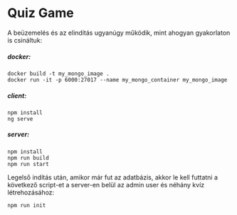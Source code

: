 # Quiz Game
A beüzemelés és az elindítás ugyanúgy működik, mint ahogyan gyakorlaton is csináltuk:

##### docker:
	docker build -t my_mongo_image .
	docker run -it -p 6000:27017 --name my_mongo_container my_mongo_image

##### client:
	npm install
	ng serve

##### server:
	npm install
	npm run build
	npm run start

Legelső indítás után, amikor már fut az adatbázis, akkor le kell futtatni a következő script-et a server-en belül az admin user és néhány kvíz létrehozásához:

	npm run init